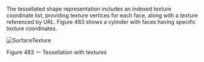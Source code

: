 ﻿The tessellated shape representation includes an indexed texture coordinate list, providing texture vertices for each face, along with a texture referenced by URL. Figure 483 shows a cylinder with faces having specific texture coordinates.

![SurfaceTexture](../../figures/examples/texture.png)

Figure 483 — Tessellation with textures



